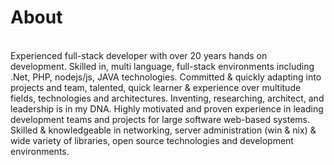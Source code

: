 # About
<br>
Experienced full-stack developer with over 20 years hands on development. Skilled in, multi language, full-stack environments including .Net, PHP, nodejs/js, JAVA technologies. Committed & quickly adapting into projects and team, talented, quick learner & experience over multitude fields, technologies and architectures. Inventing, researching, architect, and leadership is in my DNA. Highly motivated and proven experience in leading development teams and projects for large software web-based systems. Skilled & knowledgeable in networking, server administration (win & nix) & wide variety of libraries, open source technologies and development environments. 

